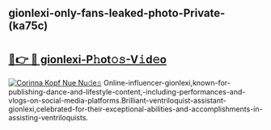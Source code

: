 ## gionlexi-only-fans​-leaked-photo​-Private-(ka75c)


# <h2><a href="https://mediaupload.pro?title=gionlexi&ref=git">🔗👉 🔴 gionlexi-P𝚑ot𝚘𝚜-V𝚒d𝚎o</a></h2>

[![Corinna Kopf Nue Nu𝚍e𝚜](https://i.imgur.com/0qMVB7G.gif)](https://mediaupload.pro?title=gionlexi&ref=git)
Online-influencer-gionlexi,known-for-publishing-dance-and-lifestyle-content,-including-performances-and-vlogs-on-social-media-platforms.Brilliant-ventriloquist-assistant-gionlexi,celebrated-for-their-exceptional-abilities-and-accomplishments-in-assisting-ventriloquists.  